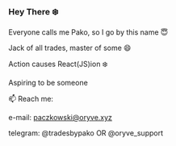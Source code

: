 ### Hey There ❄️

Everyone calls me Pako, so I go by this name 😇

Jack of all trades, master of some 😄

Action causes React(JS)ion ❄️

Aspiring to be someone

📫 Reach me:

e-mail: paczkowski@oryve.xyz

telegram: @tradesbypako OR @oryve_support
<!--
**0xpako/0xpako** is a ✨ _special_ ✨ repository because its `README.md` (this file) appears on your GitHub profile.

Here are some ideas to get you started:

- 🔭 I’m currently working on ...
- 🌱 I’m currently learning ...
- 👯 I’m looking to collaborate on ...
- 🤔 I’m looking for help with ...
- 💬 Ask me about ...
- 📫 How to reach me: ...
- 😄 Pronouns: ...
- ⚡ Fun fact: ...
-->
